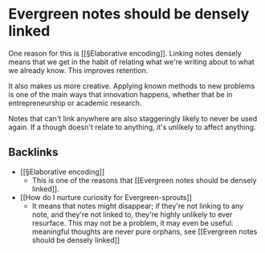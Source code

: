 # Evergreen notes should be densely linked
One reason for this is [[§Elaborative encoding]]. Linking notes densely means that we get in the habit of relating what we're writing about to what we already know. This improves retention.

It also makes us more creative. Applying known methods to new problems is one of the main ways that innovation happens, whether that be in entrepreneurship or academic research.

Notes that can't link anywhere are also staggeringly likely to never be used again. If a though doesn't relate to anything, it's unlikely to affect anything.

## Backlinks
* [[§Elaborative encoding]]
	* This is one of the reasons that [[Evergreen notes should be densely linked]].
* [[How do I nurture curiosity for Evergreen-sprouts]]
	* It means that notes might disappear; if they're not linking to any note, and they're not linked to, they're highly unlikely to ever resurface. This may not be a problem, it may even be useful: meaningful thoughts are never pure orphans, see [[Evergreen notes should be densely linked]]

<!-- #Life -->

<!-- {BearID:C08142A6-2A1D-47F5-93E4-B80F75E3EACE-15756-000013035D42516E} -->
